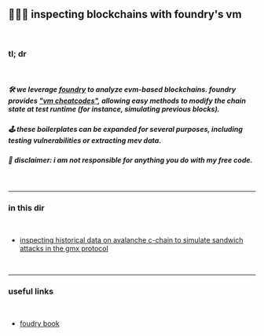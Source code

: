 ## 🧱👵🏽 inspecting blockchains with foundry's vm

<br>

### tl; dr

<br>

##### 🛠 we leverage [foundry](https://github.com/foundry-rs/foundry) to analyze evm-based blockchains. foundry provides **["vm cheatcodes"](https://www.paradigm.xyz/2021/12/introducing-the-foundry-ethereum-development-toolbox#you-should-be-able-to-override-vm-state-in-your-tests)**, allowing easy methods to modify the chain state at test runtime (for instance, simulating previous blocks).


##### 🕹 these boilerplates can be expanded for several purposes, including testing vulnerabilities or extracting mev data.

##### 🚨 disclaimer: i am not responsible for anything you do with my free code.


<br>

----

### in this dir

<br>

* [inspecting historical data on avalanche c-chain to simulate sandwich attacks in the gmx protocol](avalanche-c-chain)

<br>

----

### useful links

<br>

* [foudry book](https://book.getfoundry.sh/)


